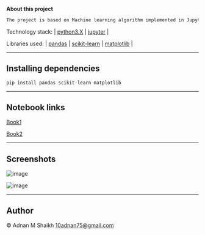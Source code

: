 **About this project**

```markdown
The project is based on Machine learning algorithm implemented in Jupyter notebook 
```

Technology stack: | [python3.X](https://www.python.org/) | [jupyter](https://jupyter.org/) |

Libraries used: | [pandas](https://pandas.pydata.org/) | [scikit-learn](https://scikit-learn.org/stable/) | [matplotlib](https://matplotlib.org/) |

---

## Installing dependencies

```markdown
pip install pandas scikit-learn matplotlib
```

---

## Notebook links

[Book1](https://github.com/10adnan75/Fake-news-detection/blob/main/comparing_fake_news_classifiers.ipynb)

[Book2](https://github.com/10adnan75/Fake-news-detection/blob/main/attempting_to_detect_fake_news.ipynb)

---

## Screenshots

![image](https://user-images.githubusercontent.com/52044177/124715617-d0cd6000-df20-11eb-9bad-8cbdac5da673.png)

![image](https://user-images.githubusercontent.com/52044177/124715807-03775880-df21-11eb-9337-161136fa049b.png)

---

## Author

© Adnan M Shaikh <10adnan75@gmail.com>
